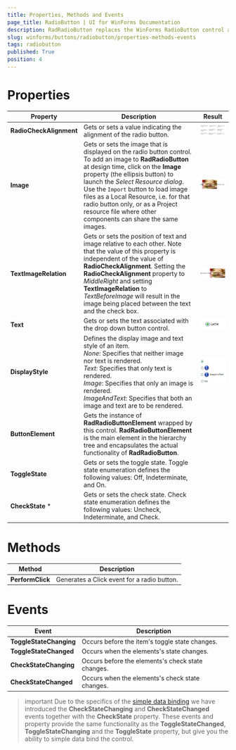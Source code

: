 ```yaml
---
title: Properties, Methods and Events
page_title: RadioButton | UI for WinForms Documentation
description: RadRadioButton replaces the WinForms RadioButton control and adds robust data binding, state management, and design options. 
slug: winforms/buttons/radiobutton/properties-methods-events
tags: radiobutton
published: True
position: 4
---
```



# Properties

|Property|Description|Result|
|----|----|----|
|__RadioCheckAlignment__|Gets or sets a value indicating the alignment of the radio button.|![buttons-radiobutton-properties-methods-events 001](images/buttons-radiobutton-properties-methods-events001.png)|
|__Image__|Gets or sets the image that is displayed on the radio button control. To add an image to __RadRadioButton__ at design time, click on the __Image__ property (the ellipsis button) to launch the *Select Resource dialog*. Use the `Import` button to load image files as a Local Resource, i.e. for that radio button only, or as a Project resource file where other components can share the same images.|![buttons-radiobutton-properties-methods-events 002](images/buttons-radiobutton-properties-methods-events002.png)|
|__TextImageRelation__|Gets or sets the position of text and image relative to each other. Note that the value of this property is independent of the value of __RadioCheckAlignment__. Setting the __RadioCheckAlignment__ property to *MiddleRight* and setting __TextImageRelation__ to *TextBeforeImage* will result in the image being placed between the text and the check box.|![buttons-radiobutton-properties-methods-events 003](images/buttons-radiobutton-properties-methods-events003.png)|
|__Text__|Gets or sets the text associated with the drop down button control.|![buttons-radiobutton-properties-methods-events 004](images/buttons-radiobutton-properties-methods-events004.png)|
|__DisplayStyle__|Defines the display image and text style of an item. <br> *None*: Specifies that neither image nor text is rendered. <br> *Text*: Specifies that only text is rendered. <br> *Image*: Specifies that only an image is rendered. <br> *ImageAndText*: Specifies that both an image and text are to be rendered. |![buttons-radiobutton-properties-methods-events 005](images/buttons-radiobutton-properties-methods-events005.png)|
|__ButtonElement__|Gets the instance of __RadRadioButtonElement__ wrapped by this control. __RadRadioButtonElement__ is the main element in the hierarchy tree and encapsulates the actual functionality of __RadRadioButton__.||
|__ToggleState__|Gets or sets the toggle state. Toggle state enumeration defines the following values: Off, Indeterminate, and On.
|__CheckState__ \*|Gets or sets the check state. Check state enumeration defines the following values: Uncheck, Indeterminate, and Check.||


# Methods

|Method|Description|
|----|----|
|__PerformClick__|Generates a Click event for a radio button.||


# Events

|Event|Description|
|----|----|
|__ToggleStateChanging__|Occurs before the item's toggle state changes.|
|__ToggleStateChanged__|Occurs when the elements's state changes.|
|__CheckStateChanging__|Occurs before the elements's check state changes.|
|__CheckStateChanged__|Occurs when the elements's check state changes.|

>important Due to the specifics of the [simple data binding](http://msdn.microsoft.com/en-us/library/system.windows.forms.binding(v=vs.110).aspx) we have introduced the __CheckStateChanging__ and __CheckStateChanged__ events together with the __CheckState__ property. These events and property provide the same functionality as the __ToggleStateChanged__, __ToggleStateChanging__ and the __ToggleState__ property, but give you the ability to simple data bind the control.
>

